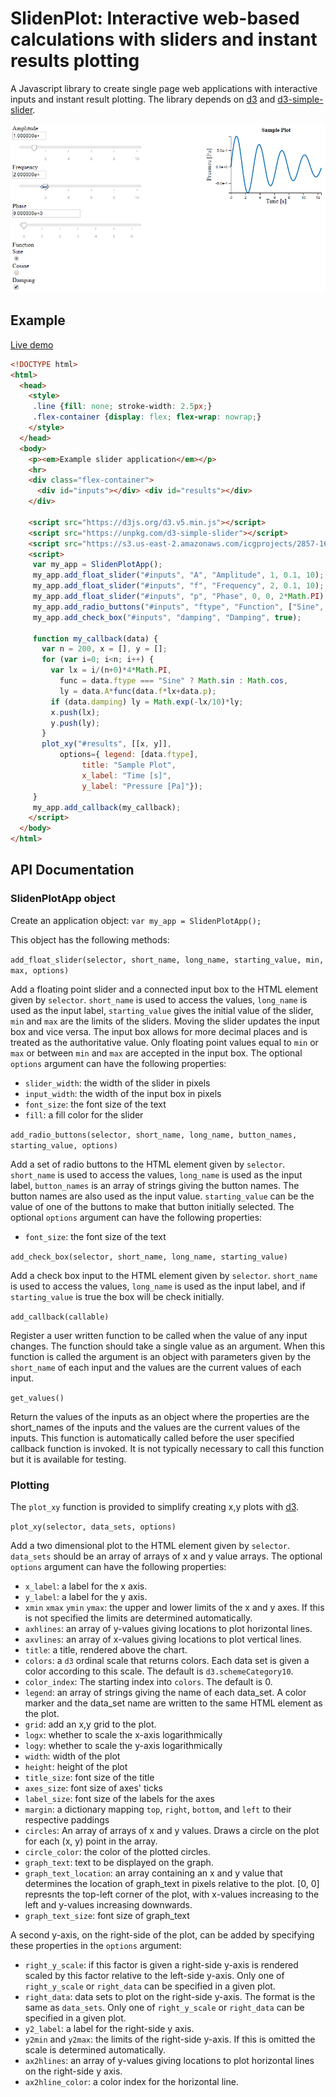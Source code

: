 # SlidenPlot: Interactive web-based calculations with sliders and instant results plotting

A Javascript library to create single page web applications with
interactive inputs and instant result plotting. The library depends on
[d3](https://d3js.org) and
[d3-simple-slider](https://github.com/johnwalley/d3-simple-slider).


![Demo](./demo.gif)

## Example

[Live demo](https://s3.us-east-2.amazonaws.com/icgprojects/2857-16/slidenplot_demo.html)

```html
<!DOCTYPE html>
<html>
  <head>
    <style>
     .line {fill: none; stroke-width: 2.5px;}
     .flex-container {display: flex; flex-wrap: nowrap;}
    </style>
  </head>
  <body>
    <p><em>Example slider application</em></p>
    <hr>
    <div class="flex-container">
      <div id="inputs"></div> <div id="results"></div>
    </div>

    <script src="https://d3js.org/d3.v5.min.js"></script>
    <script src="https://unpkg.com/d3-simple-slider"></script>
    <script src="https://s3.us-east-2.amazonaws.com/icgprojects/2857-16/slidenplot.js" charset="utf-8"></script>
    <script>
     var my_app = SlidenPlotApp();
     my_app.add_float_slider("#inputs", "A", "Amplitude", 1, 0.1, 10);
     my_app.add_float_slider("#inputs", "f", "Frequency", 2, 0.1, 10);
     my_app.add_float_slider("#inputs", "p", "Phase", 0, 0, 2*Math.PI);
     my_app.add_radio_buttons("#inputs", "ftype", "Function", ["Sine", "Cosine"], "Sine");
     my_app.add_check_box("#inputs", "damping", "Damping", true);

     function my_callback(data) {
       var n = 200, x = [], y = [];
       for (var i=0; i<n; i++) {
         var lx = i/(n+0)*4*Math.PI,
           func = data.ftype === "Sine" ? Math.sin : Math.cos,
           ly = data.A*func(data.f*lx+data.p);
         if (data.damping) ly = Math.exp(-lx/10)*ly;
         x.push(lx);
         y.push(ly);
       }
       plot_xy("#results", [[x, y]],
           options={ legend: [data.ftype],
                title: "Sample Plot",
                x_label: "Time [s]",
                y_label: "Pressure [Pa]"});
     }
     my_app.add_callback(my_callback);
    </script>
  </body>
</html>
```

## API Documentation
### SlidenPlotApp object

Create an application object: `var my_app = SlidenPlotApp();`

This object has the following methods:

`add_float_slider(selector, short_name, long_name, starting_value, min, max, options)`

Add a floating point slider and a connected input box to the HTML element given by `selector`. `short_name` is used to 
access the values, `long_name` is used as the input label, `starting_value` gives the initial value of the slider, `min`
and `max` are the limits of the sliders. Moving the slider updates the input box and vice versa. The input box allows 
for more decimal places and is treated as the authoritative value. Only floating point values equal to `min` or `max` 
or between `min` and `max` are accepted in the input box. The optional `options` argument can have the following
properties:

 - `slider_width`: the width of the slider in pixels
 - `input_width`: the width of the input box in pixels
 - `font_size`: the font size of the text
 - `fill`: a fill color for the slider

`add_radio_buttons(selector, short_name, long_name, button_names, starting_value, options)`

Add a set of radio buttons to the HTML element given by `selector`. `short_name` is used to access the values, 
`long_name` is used as the input label, `button_names` is an array of strings giving the button names. The button names
are also used as the input value. `starting_value` can be the value of one of the buttons to make that button initially
selected. The optional `options` argument can have the following properties:

 - `font_size`: the font size of the text

`add_check_box(selector, short_name, long_name, starting_value)`

Add a check box input to the HTML element given by `selector`.
`short_name` is used to access the values, `long_name` is used as the
input label, and if `starting_value` is true the box will be check initially.

`add_callback(callable)`

Register a user written function to be called when the value of any input changes. The function should take a single
value as an argument. When this function is called the argument is an object with parameters given by the `short_name`
of each input and the values are the current values of each input.

`get_values()`

Return the values of the inputs as an object where the properties are the short_names of the inputs and the values are
the current values of the inputs. This function is automatically called before the user specified callback function is
invoked. It is not typically necessary to call this function but it is available for testing.

### Plotting
The `plot_xy` function is provided to simplify
creating x,y plots with [d3](https://d3js.org).

`plot_xy(selector, data_sets, options)`

Add a two dimensional plot to the HTML element given by `selector`.
`data_sets` should be an array of arrays of x and y value arrays. The
optional `options` argument can have the following properties:


 - `x_label`: a label for the x axis.
 - `y_label`: a label for the y axis.
 - `xmin` `xmax` `ymin` `ymax`: the upper and lower limits of the x and
  y axes. If this is not specified the limits are determined automatically.
 - `axhlines`: an array of y-values giving locations to plot
   horizontal lines.
 - `axvlines`: an array of x-values giving locations to plot vertical lines.
 - `title`: a title, rendered above the chart.
 - `colors`: a `d3` ordinal scale that returns colors. Each data set
   is given a color according to this scale. The default is
   `d3.schemeCategory10`.
 - `color_index`: The starting index into `colors`. The default is 0.
 - `legend`: an array of strings giving the name of each data_set. A
   color marker and the data_set name are written to the same HTML
   element as the plot.
 - `grid`: add an x,y grid to the plot.
 - `logx`: whether to scale the x-axis logarithmically
 - `logy`: whether to scale the y-axis logarithmically
 - `width`: width of the plot
 - `height`: height of the plot
 - `title_size`: font size of the title
 - `axes_size`: font size of axes' ticks
 - `label_size`: font size of the labels for the axes
 - `margin`: a dictionary mapping `top`, `right`, `bottom`, and `left` to their respective paddings
 - `circles`: An array of arrays of x and y values. Draws a circle on the plot for each
 (x, y) point in the array.
 - `circle_color`: the color of the plotted circles.
 - `graph_text`: text to be displayed on the graph.
 - `graph_text_location`: an array containing an x and y value that determines the location of graph_text
 in pixels relative to the plot. [0, 0] represnts the top-left corner of the plot, with x-values increasing to
 the left and y-values increasing downwards.
 - `graph_text_size`: font size of graph_text

A second y-axis, on the right-side of the plot, can be added by
specifying these properties in the `options` argument:

 - `right_y_scale`: if this factor is given a right-side y-axis is
   rendered scaled by this factor relative to the left-side y-axis.
   Only one of `right_y_scale` or `right_data` can be specified in a
   given plot.
 - `right_data`: data sets to plot on the right-side y-axis. The
   format is the same as `data_sets`. Only one of `right_y_scale` or
   `right_data` can be specified in a given plot.
 - `y2_label`: a label for the right-side y axis.
 - `y2min` and `y2max`: the limits of the right-side y-axis. If this
   is omitted the scale is determined automatically.
 - `ax2hlines`: an array of y-values giving locations to plot
   horizontal lines on the right-side y axis.
 - `ax2hline_color`: a color index for the horizontal line.
